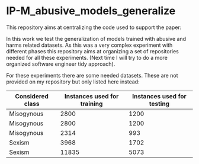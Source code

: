 # IP-M_abusive_models_generalize

This repository aims at centralizing the code used to support the paper:



In this work we test the generalization of models trained with abusive and harms related datasets.
As this was a very complex experiment with different phases this repository aims at organizing a set of repositories needed for all these experiments.
(Next time I will try to do a more organized software engineer tidy approach).

For these experiments there are some needed datasets. These are not provided on my repository but only listed here instead:

| Considered class | Instances used for training | Instances used for testing |
|------------------|-----------------------------|----------------------------|
| Misogynous       | 2800                        | 1200                       |
| Misogynous       | 2800                        | 1200                       |
| Misogynous       | 2314                        | 993                        |
| Sexism           | 3968                        | 1702                       |
| Sexism           | 11835                       | 5073                       |
